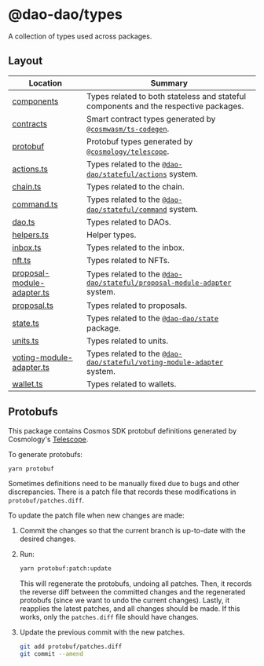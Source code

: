 # @dao-dao/types

A collection of types used across packages.

## Layout

| Location                                                   | Summary                                                                                                         |
| ---------------------------------------------------------- | --------------------------------------------------------------------------------------------------------------- |
| [components](./components)                                 | Types related to both stateless and stateful components and the respective packages.                            |
| [contracts](./contracts)                                   | Smart contract types generated by [`@cosmwasm/ts-codegen`](https://github.com/CosmWasm/ts-codegen).             |
| [protobuf](./protobuf)                                     | Protobuf types generated by [`@cosmology/telescope`](https://github.com/cosmology-tech/telescope).              |
| [actions.ts](./actions.ts)                                 | Types related to the [`@dao-dao/stateful/actions`](../stateful/actions) system.                                 |
| [chain.ts](./chain.ts)                                     | Types related to the chain.                                                                                     |
| [command.ts](./command.ts)                                 | Types related to the [`@dao-dao/stateful/command`](../stateful/command) system.                                 |
| [dao.ts](./dao.ts)                                         | Types related to DAOs.                                                                                          |
| [helpers.ts](./helpers.ts)                                 | Helper types.                                                                                                   |
| [inbox.ts](./inbox.ts)                                     | Types related to the inbox.                                                                                     |
| [nft.ts](./nft.ts)                                         | Types related to NFTs.                                                                                          |
| [proposal-module-adapter.ts](./proposal-module-adapter.ts) | Types related to the [`@dao-dao/stateful/proposal-module-adapter`](../stateful/proposal-module-adapter) system. |
| [proposal.ts](./proposal.ts)                               | Types related to proposals.                                                                                     |
| [state.ts](./state.ts)                                     | Types related to the [`@dao-dao/state`](../state) package.                                                      |
| [units.ts](./units.ts)                                     | Types related to units.                                                                                         |
| [voting-module-adapter.ts](./voting-module-adapter.ts)     | Types related to the [`@dao-dao/stateful/voting-module-adapter`](../stateful/voting-module-adapter) system.     |
| [wallet.ts](./wallet.ts)                                   | Types related to wallets.                                                                                       |

## Protobufs

This package contains Cosmos SDK protobuf definitions generated by Cosmology's
[Telescope](https://github.com/cosmology-tech/telescope).

To generate protobufs:

```bash
yarn protobuf
```

Sometimes definitions need to be manually fixed due to bugs and other
discrepancies. There is a patch file that records these modifications in
`protobuf/patches.diff`.

To update the patch file when new changes are made:

1. Commit the changes so that the current branch is up-to-date with the desired
   changes.

2. Run:

   ```bash
   yarn protobuf:patch:update
   ```

   This will regenerate the protobufs, undoing all patches. Then, it records
   the reverse diff between the committed changes and the regenerated protobufs
   (since we want to undo the current changes). Lastly, it reapplies the latest
   patches, and all changes should be made. If this works, only the
   `patches.diff` file should have changes.

3. Update the previous commit with the new patches.

   ```bash
   git add protobuf/patches.diff
   git commit --amend
   ```
